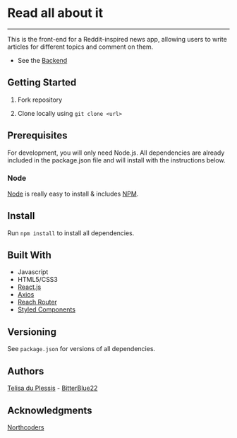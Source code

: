 # Read all about it

---

This is the front-end for a Reddit-inspired news app, allowing users to write articles for different topics and comment on them.

- See the [Backend](https://github.com/BitterBlue22/Read-all-about-it-be)

## Getting Started

1. Fork repository

2. Clone locally using `git clone <url>`

## Prerequisites

For development, you will only need Node.js. All dependencies are already included in the package.json file and will install with the instructions below.

### Node

[Node](http://nodejs.org/) is really easy to install & includes [NPM](https://npmjs.org/).

## Install

Run `npm install` to install all dependencies.

## Built With

- Javascript
- HTML5/CSS3
- [React.js](https://reactjs.org/)
- [Axios](https://github.com/axios/axios)
- [Reach Router](https://reach.tech/router)
- [Styled Components](https://styled-components.com/)

## Versioning

See `package.json` for versions of all dependencies.

## Authors

[Telisa du Plessis](https://www.linkedin.com/in/telisa-du-plessis-7b1284150/) - [BitterBlue22](https://github.com/BitterBlue22)

## Acknowledgments

[Northcoders](https://northcoders.com/)
